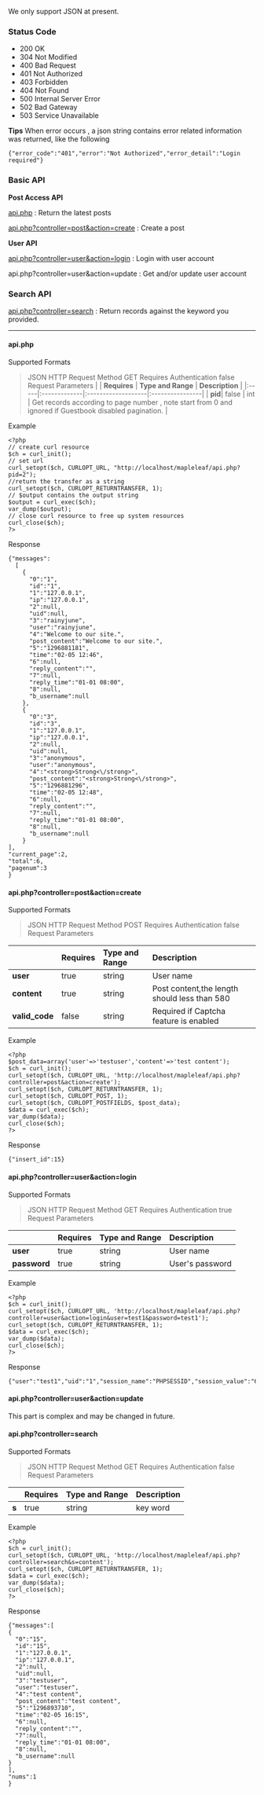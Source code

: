 We only support JSON at present.

### Status Code ###
  * 200 OK
  * 304 Not Modified
  * 400 Bad Request
  * 401 Not Authorized
  * 403 Forbidden
  * 404 Not Found
  * 500 Internal Server Error
  * 502 Bad Gateway
  * 503 Service Unavailable

**Tips**
When error occurs , a json string contains error related information was returned, like the following

```
{"error_code":"401","error":"Not Authorized","error_detail":"Login required"}
```

### Basic API ###
**Post Access API**

[api.php](#api.php.md) : Return the latest posts

[api.php?controller=post&action=create](#api.php?controller=post&action=create.md) : Create a post

**User API**

[api.php?controller=user&action=login](#api.php?controller=user&action=login.md) : Login with user account

api.php?controller=user&action=update : Get and/or update user account


### Search API ###

[api.php?controller=search](#api.php?controller=search.md) : Return records against the keyword you provided.



---

#### api.php ####
Supported Formats
> JSON
HTTP Request Method
> GET
Requires Authentication
> false
Request Parameters
|      | **Requires** | **Type and Range** | **Description** |
|:-----|:-------------|:-------------------|:----------------|
| **pid**| false        | int                | Get records according to page number , note start from 0 and ignored if Guestbook disabled pagination. |

Example
```
<?php
// create curl resource
$ch = curl_init();
// set url
curl_setopt($ch, CURLOPT_URL, "http://localhost/mapleleaf/api.php?pid=2");
//return the transfer as a string
curl_setopt($ch, CURLOPT_RETURNTRANSFER, 1);
// $output contains the output string
$output = curl_exec($ch);
var_dump($output);
// close curl resource to free up system resources
curl_close($ch);     
?>
```

Response

```
{"messages":
  [
    {
      "0":"1",
      "id":"1",
      "1":"127.0.0.1",
      "ip":"127.0.0.1",
      "2":null,
      "uid":null,
      "3":"rainyjune",
      "user":"rainyjune",
      "4":"Welcome to our site.",
      "post_content":"Welcome to our site.",
      "5":"1296881181",
      "time":"02-05 12:46",
      "6":null,
      "reply_content":"",
      "7":null,
      "reply_time":"01-01 08:00",
      "8":null,
      "b_username":null
    },
    {
      "0":"3",
      "id":"3",
      "1":"127.0.0.1",
      "ip":"127.0.0.1",
      "2":null,
      "uid":null,
      "3":"anonymous",
      "user":"anonymous",
      "4":"<strong>Strong<\/strong>",
      "post_content":"<strong>Strong<\/strong>",
      "5":"1296881296",
      "time":"02-05 12:48",
      "6":null,
      "reply_content":"",
      "7":null,
      "reply_time":"01-01 08:00",
      "8":null,
      "b_username":null
    }
],
"current_page":2,
"total":6,
"pagenum":3
}
```

#### api.php?controller=post&action=create ####

Supported Formats
> JSON
HTTP Request Method
> POST
Requires Authentication
> false
Request Parameters

|       | **Requires** | **Type and Range** | **Description** |
|:------|:-------------|:-------------------|:----------------|
| **user**| true         | string             | User name       |
| **content**| true         | string             | Post content,the length should less than 580  |
| **valid\_code**| false        |  string            | Required if Captcha feature is enabled |

Example
```
<?php
$post_data=array('user'=>'testuser','content'=>'test content');
$ch = curl_init();
curl_setopt($ch, CURLOPT_URL, 'http://localhost/mapleleaf/api.php?controller=post&action=create');
curl_setopt($ch, CURLOPT_RETURNTRANSFER, 1);
curl_setopt($ch, CURLOPT_POST, 1);
curl_setopt($ch, CURLOPT_POSTFIELDS, $post_data);
$data = curl_exec($ch);
var_dump($data);
curl_close($ch);
?>
```

Response

```
{"insert_id":15}
```

#### api.php?controller=user&action=login ####

Supported Formats
> JSON
HTTP Request Method
> GET
Requires Authentication
> true
Request Parameters

|       | **Requires** | **Type and Range** | **Description** |
|:------|:-------------|:-------------------|:----------------|
| **user**| true         | string             | User name       |
| **password**| true         | string             | User's password  |

Example
```
<?php
$ch = curl_init();
curl_setopt($ch, CURLOPT_URL, 'http://localhost/mapleleaf/api.php?controller=user&action=login&user=test1&password=test1');
curl_setopt($ch, CURLOPT_RETURNTRANSFER, 1);
$data = curl_exec($ch);
var_dump($data);
curl_close($ch);
?>
```

Response

```
{"user":"test1","uid":"1","session_name":"PHPSESSID","session_value":"6d4blivuthkbvvk8ve06fkfhd2"}
```

#### api.php?controller=user&action=update ####
This part is complex and may be changed in future.

#### api.php?controller=search ####

Supported Formats
> JSON
HTTP Request Method
> GET
Requires Authentication
> false
Request Parameters

|       | **Requires** | **Type and Range** | **Description** |
|:------|:-------------|:-------------------|:----------------|
| **s** | true         | string             | key word        |

Example
```
<?php
$ch = curl_init();
curl_setopt($ch, CURLOPT_URL, 'http://localhost/mapleleaf/api.php?controller=search&s=content');
curl_setopt($ch, CURLOPT_RETURNTRANSFER, 1);
$data = curl_exec($ch);
var_dump($data);
curl_close($ch);
?>
```

Response

```
{"messages":[
{
  "0":"15",
  "id":"15",
  "1":"127.0.0.1",
  "ip":"127.0.0.1",
  "2":null,
  "uid":null,
  "3":"testuser",
  "user":"testuser",
  "4":"test content",
  "post_content":"test content",
  "5":"1296893710",
  "time":"02-05 16:15",
  "6":null,
  "reply_content":"",
  "7":null,
  "reply_time":"01-01 08:00",
  "8":null,
  "b_username":null
}
],
"nums":1
}
```